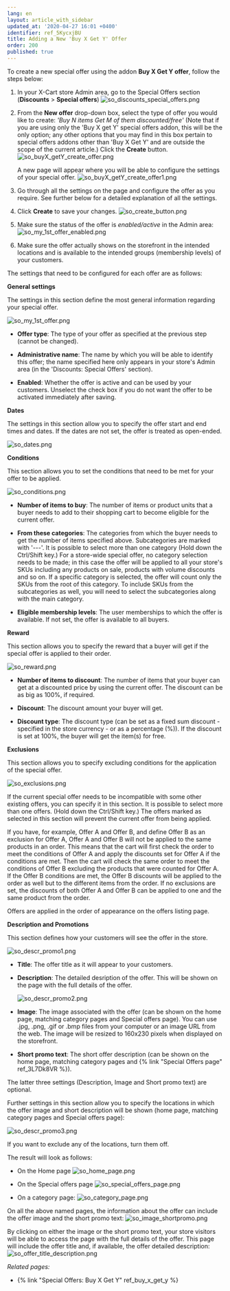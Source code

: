 ```yaml
---
lang: en
layout: article_with_sidebar
updated_at: '2020-04-27 16:01 +0400'
identifier: ref_5KycxjBU
title: Adding a New 'Buy X Get Y' Offer
order: 200
published: true
---
```

To create a new special offer using the addon **Buy X Get Y offer**, follow the steps below:

1. In your X-Cart store Admin area, go to the Special Offers section (**Discounts** > **Special offers**)
   ![so_discounts_special_offers.png]({{site.baseurl}}/attachments/ref_5KycxjBU/so_discounts_special_offers.png)

2. From the **New offer** drop-down box, select the type of offer you would like to create: _'Buy N items Get M of them discounted/free'_ (Note that if you are using only the 'Buy X get Y' special offers addon, this will be the only option; any other options that you may find in this box pertain to special offers addons other than 'Buy X Get Y' and are outside the scope of the current article.)  Click the **Create** button.  
   ![so_buyX_getY_create_offer.png]({{site.baseurl}}/attachments/ref_5KycxjBU/so_buyX_getY_create_offer.png)
   
   A new page will appear where you will be able to configure the settings of your special offer.
   ![so_buyX_getY_create_offer1.png]({{site.baseurl}}/attachments/ref_5KycxjBU/so_buyX_getY_create_offer1.png)
      
3. Go through all the settings on the page and configure the offer as you require. See further below for a detailed explanation of all the settings.
 
4. Click **Create** to save your changes. 
   ![so_create_button.png]({{site.baseurl}}/attachments/ref_5KycxjBU/so_create_button.png)

5. Make sure the status of the offer is *enabled/active* in the Admin area:
   ![so_my_1st_offer_enabled.png]({{site.baseurl}}/attachments/ref_5KycxjBU/so_my_1st_offer_enabled.png)

6. Make sure the offer actually shows on the storefront in the intended locations and is available to the intended groups (membership levels) of your customers. 



The settings that need to be configured for each offer are as follows:

**General settings**
   
The settings in this section define the most general information regarding your special offer.

  ![so_my_1st_offer.png]({{site.baseurl}}/attachments/ref_5KycxjBU/so_my_1st_offer.png)

* **Offer type**: The type of your offer as specified at the previous step (cannot be changed).

* **Administrative name**: The name by which you will be able to identify this offer; the name specified here only appears in your store's Admin area (in the 'Discounts: Special Offers' section). 

* **Enabled**: Whether the offer is active and can be used by your customers. Unselect the check box if you do not want the offer to be activated immediately after saving.  


**Dates**

The settings in this section allow you to specify the offer start and end times and dates. If the dates are not set, the offer is treated as open-ended. 

  ![so_dates.png]({{site.baseurl}}/attachments/ref_5KycxjBU/so_dates.png)


**Conditions**

This section allows you to set the conditions that need to be met for your offer to be applied.

  ![so_conditions.png]({{site.baseurl}}/attachments/ref_5KycxjBU/so_conditions.png)

* **Number of items to buy**: The number of items or product units that a buyer needs to add to their shopping cart to become eligible for the current offer.

* **From these categories**: The categories from which the buyer needs to get the number of items specified above. Subcategories are marked with '---'. It is possible to select more than one category (Hold down the Ctrl/Shift key.)
For a store-wide special offer, no category selection needs to be made; in this case the offer will be applied to all your store's SKUs including any products on sale, products with volume discounts and so on. If a specific category is selected, the offer will count only the SKUs from the root of this category. To include SKUs from the subcategories as well, you will need to select the subcategories along with the main category.

* **Eligible membership levels**: The user memberships to which the offer is available. If not set, the offer is available to all buyers.
  

**Reward**

This section allows you to specify the reward that a buyer will get if the special offer is applied to their order.

  ![so_reward.png]({{site.baseurl}}/attachments/ref_5KycxjBU/so_reward.png)

* **Number of items to discount**: The number of items that your buyer can get at a discounted price by using the current offer. The discount can be as big as 100%, if required. 

* **Discount**: The discount amount your buyer will get.

* **Discount type**: The discount type (can be set as a fixed sum discount - specified in the store currency - or as a percentage (%)). If the discount is set at 100%, the buyer will get the item(s) for free.
  

**Exclusions**

This section allows you to specify excluding conditions for the application of the special offer.

  ![so_exclusions.png]({{site.baseurl}}/attachments/ref_5KycxjBU/so_exclusions.png)

If the current special offer needs to be incompatible with some other existing offers, you can specify it in this section. It is possible to select more than one offers. (Hold down the Ctrl/Shift key.) The offers marked as selected in this section will prevent the current offer from being applied.
  
If you have, for example, Offer A and Offer B, and define Offer B as an exclusion for Offer A, Offer A and Offer B will not be applied to the same products in an order. This means that the cart will first check the order to meet the conditions of Offer A and apply the discounts set for Offer A if the conditions are met. Then the cart will check the same order to meet the conditions of Offer B excluding the products that were counted for Offer A. If the Offer B conditions are met, the Offer B discounts will be applied to the order as well but to the different items from the order. If no exclusions are set, the discounts of both Offer A and Offer B can be applied to one and the same product from the order. 

Offers are applied in the order of appearance on the offers listing page.


**Description and Promotions**

This section defines how your customers will see the offer in the store. 
  
  ![so_descr_promo1.png]({{site.baseurl}}/attachments/ref_5KycxjBU/so_descr_promo1.png)

* **Title**: The offer title as it will appear to your customers.

* **Description**: The detailed desription of the offer. This will be shown on the page with the full details of the offer.

  ![so_descr_promo2.png]({{site.baseurl}}/attachments/ref_5KycxjBU/so_descr_promo2.png)
  
* **Image**: The image associated with the offer (can be shown on the home page, matching category pages and Special offers page). You can use .jpg, .png, .gif or .bmp files from your computer or an image URL from the web. The image will be resized to 160x230 pixels when displayed on the storefront. 

* **Short promo text**: The short offer description (can be shown on the home page, matching category pages and {% link "Special Offers page" ref_3L7Dk8VR %}).

The latter three settings (Description, Image and Short promo text) are optional. 
 
Further settings in this section allow you to specify the locations in which the offer image and short description will be shown (home page, matching category pages and Special offers page):

  ![so_descr_promo3.png]({{site.baseurl}}/attachments/ref_5KycxjBU/so_descr_promo3.png)

If you want to exclude any of the locations, turn them off.

 
The result will look as follows:

* On the Home page
  ![so_home_page.png]({{site.baseurl}}/attachments/ref_5KycxjBU/so_home_page.png)

* On the Special offers page
  ![so_special_offers_page.png]({{site.baseurl}}/attachments/ref_5KycxjBU/so_special_offers_page.png)

* On a category page:
  ![so_category_page.png]({{site.baseurl}}/attachments/ref_5KycxjBU/so_category_page.png)
  
On all the above named pages, the information about the offer can include the offer image and the short promo text:
  ![so_image_shortpromo.png]({{site.baseurl}}/attachments/ref_5KycxjBU/so_image_shortpromo.png)
   
By clicking on either the image or the short promo text, your store visitors will be able to access the page with the full details of the offer. This page will include the offer title and, if available, the offer detailed description:
  ![so_offer_title_description.png]({{site.baseurl}}/attachments/ref_5KycxjBU/so_offer_title_description.png)


_Related pages:_
   
  * {% link "Special Offers: Buy X Get Y" ref_buy_x_get_y %}
